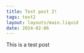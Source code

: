 ```yaml
---
title: Test post 2!
tags: test2
layout: layouts/main.liquid
date: 2024-02-06
---
```

This is a test post
